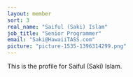 ```yaml
---
layout: member
sort: 3
real_name: "Saiful (Saki) Islam"
job_title: "Senior Programmer"
email: "Saki@HawaiiTASS.com"
picture: "picture-1535-1396314299.png"
---
```

This is the profile for Saiful (Saki) Islam.